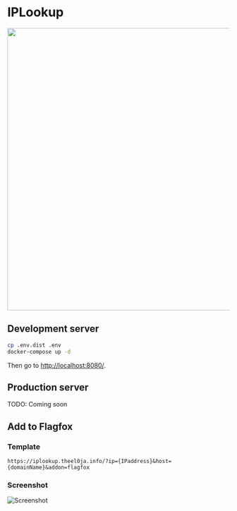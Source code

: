 # IPLookup

<!--

[![Codacy Badge](https://api.codacy.com/project/badge/Grade/fd26188110514d7d90472bf5b721621d)](https://www.codacy.com/app/theel0ja/IPLookup?utm_source=github.com&amp;utm_medium=referral&amp;utm_content=theel0ja/IPLookup&amp;utm_campaign=Badge_Grade)

-->

<a href="https://iplookup.theel0ja.info/"><img src="https://storage.theel0ja.info/pub/Screen%20Shot%202018-06-07%20at%2012.12.26.png" width="640" /></a>

## Development server
```bash
cp .env.dist .env
docker-compose up -d
```

Then go to [http://localhost:8080/](http://localhost:8080/).

## Production server
TODO: Coming soon

## Add to Flagfox

### Template
`https://iplookup.theel0ja.info/?ip={IPaddress}&host={domainName}&addon=flagfox`

### Screenshot
![Screenshot](https://i.imgur.com/FfNxZuv.png)
